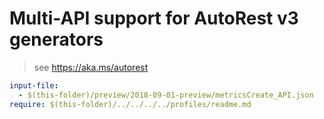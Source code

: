 # Multi-API support for AutoRest v3 generators

> see https://aka.ms/autorest

``` yaml $(enable-multi-api)
input-file:
  - $(this-folder)/preview/2018-09-01-preview/metricsCreate_API.json
require: $(this-folder)/../../../../profiles/readme.md
```
